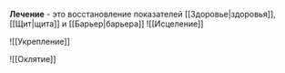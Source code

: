 **Лечение** - это восстановление показателей [[Здоровье|здоровья]], [[Щит|щита]] и [[Барьер|барьера]]
![[Исцеление]] 

![[Укрепление]] 

![[Оклятие]]